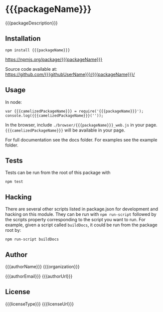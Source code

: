 # {{{packageName}}}

{{{packageDescription}}}

## Installation

```
npm install {{{packageName}}}
```

https://npmjs.org/package/{{{packageName}}}

Source code available at: https://github.com/{{{githubUserName}}}/{{{packageName}}}/

## Usage

In node:

```
var {{{camelizedPackageName}}} = require('{{{packageName}}}');
console.log({{{camelizedPackageName}}}(''));
```

In the browser, include `./browser/{{{packageName}}}_web.js` in your page. `{{{camelizedPackageName}}}` will
 be available in your page.

For full documentation see the docs folder. For examples see the example folder.

## Tests

Tests can be run from the root of this package with

```
npm test
```

## Hacking

There are several other scripts listed in package.json for development and
 hacking on this module. They can be run with `npm run-script` followed by the
 scripts property corresponding to the script you want to run. For example,
 given a script called `buildDocs`, it could be run from the package root by:

```
npm run-script buildDocs
```

## Author

{{{authorName}}}
{{{organization}}}

{{{authorEmail}}}
{{{authorUrl}}}

## License

{{{licenseType}}}
{{{licenseUrl}}}